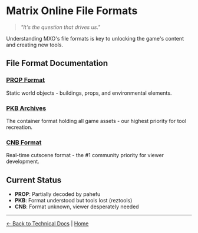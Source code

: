 # Matrix Online File Formats

> *"It's the question that drives us."*

Understanding MXO's file formats is key to unlocking the game's content and creating new tools.

## File Format Documentation

### [PROP Format](prop-format.md)
Static world objects - buildings, props, and environmental elements.

### [PKB Archives](pkb-archives.md)
The container format holding all game assets - our highest priority for tool recreation.

### [CNB Format](cnb-format.md)
Real-time cutscene format - the #1 community priority for viewer development.

## Current Status

- **PROP**: Partially decoded by pahefu
- **PKB**: Format understood but tools lost (reztools)
- **CNB**: Format unknown, viewer desperately needed

---

[← Back to Technical Docs](../) | [Home](/) 